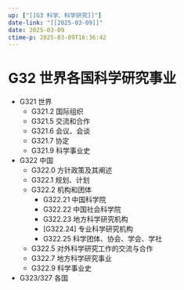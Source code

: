```yaml
---
up: ["[[G3 科学、科学研究]]"]
date-link: "[[2025-03-09]]"
date: 2025-03-09
ctime-p: 2025-03-09T16:36:42
---
```


# G32 世界各国科学研究事业

- G321 世界
	- G321.2 国际组织
	- G321.5 交流和合作
	- G321.6 会议、会谈
	- G321.7 协定
	- G321.9 科学事业史
- G322 中国
	- G322.0 方针政策及其阐述
	- G322.1 规划、计划
	- G322.2 机构和团体
		- G322.21 中国科学院
		- G322.22 中国社会科学院
		- G322.23 地方科学研究机构
		- [G322.24] 专业科学研究机构
		- G322.25 科学团体、协会、学会、学社
	- G322.5 对外科学研究工作的交流与合作
	- G322.7 地方科学研究事业
	- G322.9 科学事业史
- G323/327 各国
